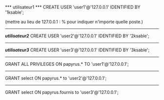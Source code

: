 *** utilisateur1 ***
CREATE USER 'user1'@'127.0.0.1' IDENTIFIED BY '1ksable';

(mettre au lieu de 127.0.0.1 : % pour indiquer n'importe quelle poste.)
********************
***utilisateur2***
CREATE USER 'user2'@'127.0.0.1' IDENTIFIED BY '2ksable';
********************
***utilisateur3***
CREATE USER 'user3'@'127.0.0.1' IDENTIFIED BY '3ksable';
********************
GRANT ALL PRIVILEGES 
ON papyrus.* TO 'user1'@'127.0.0.1';
********************
GRANT select
ON papyrus.*
to 'user2'@'127.0.0.1';
********************
GRANT select
ON papyrus.fournis 
to 'user3'@'127.0.0.1';

